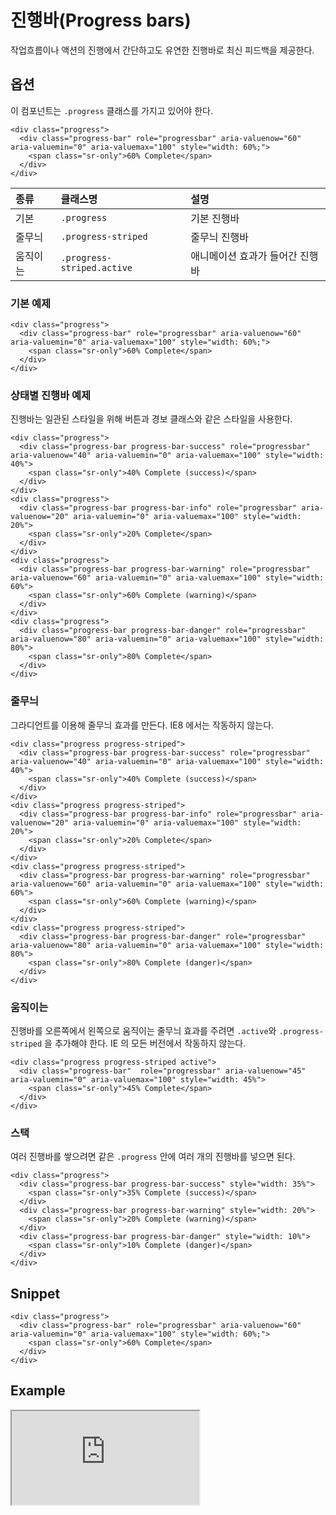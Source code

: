 <!--
{
    "id": 4216,
    "title": "진행바(Progress bars)",
    "outline": "작업흐름이나 액션의 진행에서 간단하고도 유연한 진행바로 최신 피드백을 제공한다.",
    "tags": ["widget", "component"],
    "order": [4, 2, 16],
    "thumbnail": "4.2.16.progress-bars.png"
}
-->

# 진행바(Progress bars)

작업흐름이나 액션의 진행에서 간단하고도 유연한 진행바로 최신 피드백을 제공한다.

## 옵션
이 컴포넌트는 `.progress` 클래스를 가지고 있어야 한다.
```
<div class="progress">
  <div class="progress-bar" role="progressbar" aria-valuenow="60" aria-valuemin="0" aria-valuemax="100" style="width: 60%;">
    <span class="sr-only">60% Complete</span>
  </div>
</div>
```

종류 | 클래스명 | 설명
:-- | :-- | :--
기본 | `.progress` | 기본 진행바
줄무늬 | `.progress-striped` | 줄무늬 진행바
움직이는 | `.progress-striped.active` | 애니메이션 효과가 들어간 진행바

### 기본 예제
```
<div class="progress">
  <div class="progress-bar" role="progressbar" aria-valuenow="60" aria-valuemin="0" aria-valuemax="100" style="width: 60%;">
    <span class="sr-only">60% Complete</span>
  </div>
</div>
```

### 상태별 진행바 예제
진행바는 일관된 스타일을 위해 버튼과 경보 클래스와 같은 스타일을 사용한다.

```
<div class="progress">
  <div class="progress-bar progress-bar-success" role="progressbar" aria-valuenow="40" aria-valuemin="0" aria-valuemax="100" style="width: 40%">
    <span class="sr-only">40% Complete (success)</span>
  </div>
</div>
<div class="progress">
  <div class="progress-bar progress-bar-info" role="progressbar" aria-valuenow="20" aria-valuemin="0" aria-valuemax="100" style="width: 20%">
    <span class="sr-only">20% Complete</span>
  </div>
</div>
<div class="progress">
  <div class="progress-bar progress-bar-warning" role="progressbar" aria-valuenow="60" aria-valuemin="0" aria-valuemax="100" style="width: 60%">
    <span class="sr-only">60% Complete (warning)</span>
  </div>
</div>
<div class="progress">
  <div class="progress-bar progress-bar-danger" role="progressbar" aria-valuenow="80" aria-valuemin="0" aria-valuemax="100" style="width: 80%">
    <span class="sr-only">80% Complete</span>
  </div>
</div>
```

### 줄무늬
그라디언트를 이용해 줄무늬 효과를 만든다. IE8 에서는 작동하지 않는다.

```
<div class="progress progress-striped">
  <div class="progress-bar progress-bar-success" role="progressbar" aria-valuenow="40" aria-valuemin="0" aria-valuemax="100" style="width: 40%">
    <span class="sr-only">40% Complete (success)</span>
  </div>
</div>
<div class="progress progress-striped">
  <div class="progress-bar progress-bar-info" role="progressbar" aria-valuenow="20" aria-valuemin="0" aria-valuemax="100" style="width: 20%">
    <span class="sr-only">20% Complete</span>
  </div>
</div>
<div class="progress progress-striped">
  <div class="progress-bar progress-bar-warning" role="progressbar" aria-valuenow="60" aria-valuemin="0" aria-valuemax="100" style="width: 60%">
    <span class="sr-only">60% Complete (warning)</span>
  </div>
</div>
<div class="progress progress-striped">
  <div class="progress-bar progress-bar-danger" role="progressbar" aria-valuenow="80" aria-valuemin="0" aria-valuemax="100" style="width: 80%">
    <span class="sr-only">80% Complete (danger)</span>
  </div>
</div>
```

### 움직이는
진행바를 오른쪽에서 왼쪽으로 움직이는 줄무늬 효과를 주려면 `.active`와 `.progress-striped` 을 추가해야 한다. IE 의 모든 버전에서 작동하지 않는다.

```
<div class="progress progress-striped active">
  <div class="progress-bar"  role="progressbar" aria-valuenow="45" aria-valuemin="0" aria-valuemax="100" style="width: 45%">
    <span class="sr-only">45% Complete</span>
  </div>
</div>
```

### 스택
여러 진행바를 쌓으려면 같은 `.progress` 안에 여러 개의 진행바를 넣으면 된다.

```
<div class="progress">
  <div class="progress-bar progress-bar-success" style="width: 35%">
    <span class="sr-only">35% Complete (success)</span>
  </div>
  <div class="progress-bar progress-bar-warning" style="width: 20%">
    <span class="sr-only">20% Complete (warning)</span>
  </div>
  <div class="progress-bar progress-bar-danger" style="width: 10%">
    <span class="sr-only">10% Complete (danger)</span>
  </div>
</div>
```

## Snippet
```
<div class="progress">
  <div class="progress-bar" role="progressbar" aria-valuenow="60" aria-valuemin="0" aria-valuemax="100" style="width: 60%;">
    <span class="sr-only">60% Complete</span>
  </div>
</div>
```

## Example

<!--
<p data-height="268" data-theme-id="1127" data-slug-hash="HJAlb" data-user="azamara" data-default-tab="result" class='codepen'>See the Pen <a href='http://codepen.io/azamara/pen/HJAlb'>Cornerstone Progress bars</a> by William (<a href='http://codepen.io/azamara'>@azamara</a>) on <a href='http://codepen.io'>CodePen</a></p>
<script async src="http://codepen.io/assets/embed/ei.js"></script>
-->

<iframe class="jsbin-livecode" src="http://jsbin.com/AxIyODA/latest/embed?html,css,output"></iframe>